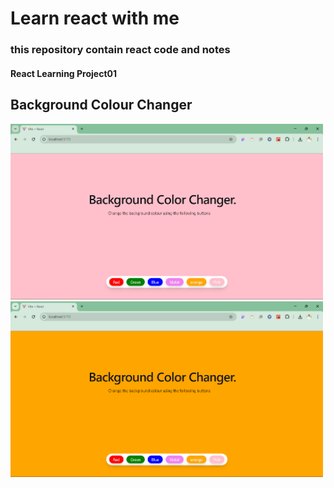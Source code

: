 # Learn react with me
### this repository contain react code and notes

#### React Learning Project01
## Background Colour Changer
<img src="04BgChanger/public/Screenshots/Screenshot1.png" alt="bg changer screenshot" width="500px">

<img src="04BgChanger/public/Screenshots/Screenshot2.png" alt="bg changer screenshot"  width="500px">
